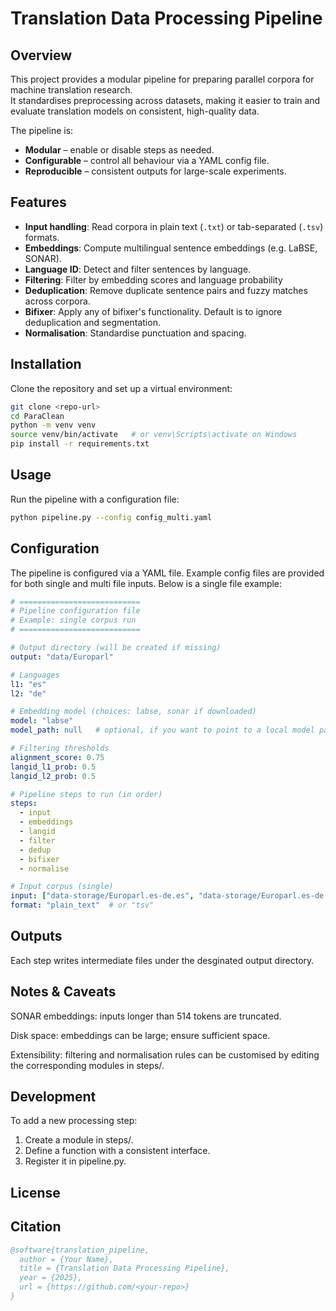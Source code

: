 # Translation Data Processing Pipeline

## Overview
This project provides a modular pipeline for preparing parallel corpora for machine translation research.  
It standardises preprocessing across datasets, making it easier to train and evaluate translation models on consistent, high-quality data.

The pipeline is:
- **Modular** – enable or disable steps as needed.  
- **Configurable** – control all behaviour via a YAML config file.  
- **Reproducible** – consistent outputs for large-scale experiments.  

## Features
- **Input handling**: Read corpora in plain text (`.txt`) or tab-separated (`.tsv`) formats.  
- **Embeddings**: Compute multilingual sentence embeddings (e.g. LaBSE, SONAR).  
- **Language ID**: Detect and filter sentences by language.  
- **Filtering**: Filter by embedding scores and language probability  
- **Deduplication**: Remove duplicate sentence pairs and fuzzy matches across corpora.
- **Bifixer**: Apply any of bifixer's functionality. Default is to ignore deduplication and segmentation.
- **Normalisation**: Standardise punctuation and spacing.  

## Installation
Clone the repository and set up a virtual environment:

```bash
git clone <repo-url>
cd ParaClean
python -m venv venv
source venv/bin/activate   # or venv\Scripts\activate on Windows
pip install -r requirements.txt
```
## Usage
Run the pipeline with a configuration file:

```bash
python pipeline.py --config config_multi.yaml
```

## Configuration

The pipeline is configured via a YAML file. Example config files are provided for both single and multi file inputs. Below is a single file example:

```yaml
# ===========================
# Pipeline configuration file
# Example: single corpus run
# ===========================

# Output directory (will be created if missing)
output: "data/Europarl"

# Languages
l1: "es"
l2: "de"

# Embedding model (choices: labse, sonar if downloaded)
model: "labse"
model_path: null   # optional, if you want to point to a local model path

# Filtering thresholds
alignment_score: 0.75
langid_l1_prob: 0.5
langid_l2_prob: 0.5

# Pipeline steps to run (in order)
steps:
  - input
  - embeddings
  - langid
  - filter
  - dedup
  - bifixer
  - normalise

# Input corpus (single)
input: ["data-storage/Europarl.es-de.es", "data-storage/Europarl.es-de.de"]
format: "plain_text"  # or "tsv"
```
## Outputs

Each step writes intermediate files under the desginated output directory.

## Notes & Caveats

SONAR embeddings: inputs longer than 514 tokens are truncated.

Disk space: embeddings can be large; ensure sufficient space.

Extensibility: filtering and normalisation rules can be customised by editing the corresponding modules in steps/.

## Development

To add a new processing step:

1. Create a module in steps/.
2. Define a function with a consistent interface.
3. Register it in pipeline.py.

## License


## Citation

```bibtex
@software{translation_pipeline,
  author = {Your Name},
  title = {Translation Data Processing Pipeline},
  year = {2025},
  url = {https://github.com/<your-repo>}
}
```